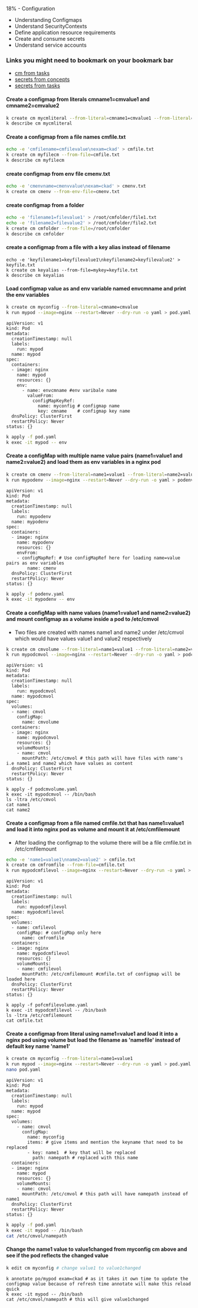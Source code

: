 18% - Configuration 
* Understanding Configmaps
* Understand SecurityContexts
* Define application resource requirements
* Create and consume secrets
* Understand service accounts
### Links you might need to bookmark on your bookmark bar 
* [cm from tasks](https://kubernetes.io/docs/tasks/configure-pod-container/configure-pod-configmap/#use-configmap-defined-environment-variables-in-pod-commands)
* [secrets from concepts](https://kubernetes.io/docs/concepts/configuration/secret/#creating-your-own-secrets)
* [secrets from tasks](https://kubernetes.io/docs/tasks/inject-data-application/distribute-credentials-secure/#create-a-secret)

#### Create a configmap from literals cmname1=cmvalue1 and cmname2=cmvalue2
```bash
k create cm mycmliteral --from-literal=cmname1=cmvalue1 --from-literal=cmname2=cmvalue2
k describe cm mycmliteral
```
#### Create a configmap from a file names cmfile.txt
```bash
echo -e 'cmfilename=cmfilevalue\nexam=ckad' > cmfile.txt
k create cm myfilecm --from-file=cmfile.txt
k describe cm myfilecm
```
#### create configmap from env file cmenv.txt
```bash
echo -e 'cmenvname=cmenvvalue\nexam=ckad' > cmenv.txt
k create cm cmenv --from-env-file=cmenv.txt 
```
#### create configmap from a folder
```bash
echo -e 'filename1=filevalue1' > /root/cmfolder/file1.txt
echo -e 'filename2=filevalue2' > /root/cmfolder/file2.txt
k create cm cmfolder --from-file=/root/cmfolder
k describe cm cmfolder
```
#### create a configmap from a file with a key alias instead of filename 
```
echo -e 'keyfilename1=keyfilevalue1\nkeyfilename2=keyfilevalue2' > keyfile.txt 
k create cm keyalias --from-file=mykey=keyfile.txt
k describe cm keyalias
```
#### Load configmap value as and env variable named envcmname and print the env variables  
```bash
k create cm myconfig --from-literal=cmname=cmvalue
k run mypod --image=nginx --restart=Never --dry-run -o yaml > pod.yaml
```
```
apiVersion: v1
kind: Pod
metadata:
  creationTimestamp: null
  labels:
    run: mypod
  name: mypod
spec:
  containers:
  - image: nginx
    name: mypod
    resources: {}
    env:
      - name: envcmname #env varibale name 
        valueFrom:
          configMapKeyRef:
            name: myconfig # configmap name
            key: cmname    # configmap key name
  dnsPolicy: ClusterFirst
  restartPolicy: Never
status: {}
```
```bash
k apply -f pod.yaml  
k exec -it mypod -- env
```
#### Create a configMap with multiple name value pairs (name1=value1 and name2=value2) and load them as env variables in a nginx pod
```bash
k create cm cmenv --from-literal=name1=value1 --from-literal=name2=value2
k run mypodenv --image=nginx --restart=Never --dry-run -o yaml > podenv.yaml
```
```
apiVersion: v1
kind: Pod
metadata:
  creationTimestamp: null
  labels:
    run: mypodenv
  name: mypodenv
spec:
  containers:
  - image: nginx
    name: mypodenv
    resources: {}
    envFrom:
    - configMapRef: # Use configMapRef here for loading name=value pairs as env variables
        name: cmenv
  dnsPolicy: ClusterFirst
  restartPolicy: Never
status: {}
```
```bash
k apply -f podenv.yaml
k exec -it mypodenv -- env
```
#### Create a configMap with name values (name1=value1 and name2=value2) and mount configmap as a volume inside a pod to /etc/cmvol
* Two files are created with names name1 and name2 under /etc/cmvol which would have values value1 and value2 respectively 

```bash 
k create cm cmvolume --from-literal=name1=value1 --from-literal=name2=value2
k run mypodcmvol --image=nginx --restart=Never --dry-run -o yaml > podcmvolume.yaml
```
```
apiVersion: v1
kind: Pod
metadata:
  creationTimestamp: null
  labels:
    run: mypodcmvol
  name: mypodcmvol
spec:
  volumes:
  - name: cmvol
    configMap:
      name: cmvolume
  containers:
  - image: nginx
    name: mypodcmvol
    resources: {}
    volumeMounts:
    - name: cmvol
      mountPath: /etc/cmvol # this path will have files with name's i.e name1 and name2 which have values as content
  dnsPolicy: ClusterFirst
  restartPolicy: Never
status: {}                     
```
```
k apply -f podcmvolume.yaml
k exec -it mypodcmvol -- /bin/bash 
ls -ltra /etc/cmvol
cat name1
cat name2
```
#### Create a configmap from a file named cmfile.txt that has name1=value1 and load it into nginx pod as volume and mount it at /etc/cmfilemount
* After loading the configmap to the volume there will be a file cmfile.txt in /etc/cmfilemount 

```bash 
echo -e 'name1=value1\nname2=value2' > cmfile.txt
k create cm cmfromfile --from-file=cmfile.txt
k run mypodcmfilevol --image=nginx --restart=Never --dry-run -o yaml > podcmfilevolume.yaml
```
```
apiVersion: v1
kind: Pod
metadata:
  creationTimestamp: null
  labels:
    run: mypodcmfilevol
  name: mypodcmfilevol
spec:
  volumes:
  - name: cmfilevol
    configMap: # configMap only here 
      name: cmfromfile
  containers:
  - image: nginx
    name: mypodcmfilevol
    resources: {}
    volumeMounts:
    - name: cmfilevol
      mountPath: /etc/cmfilemount #cmfile.txt of configmap will be loaded here 
  dnsPolicy: ClusterFirst
  restartPolicy: Never
status: {}
```
```
k apply -f pofcmfilevolume.yaml 
k exec -it mypodcmfilevol -- /bin/bash 
ls -ltra /etc/cmfilemount
cat cmfile.txt 
```
#### Create a configmap from literal using name1=value1 and load it into a nginx pod using volume but load the filename as 'namefile' instead of default key name 'name1'
```bash
k create cm myconfig --from-literal=name1=value1 
k run mypod --image=nginx --restart=Never --dry-run -o yaml > pod.yaml 
nano pod.yaml
```
```
apiVersion: v1
kind: Pod
metadata:
  creationTimestamp: null
  labels:
    run: mypod
  name: mypod
spec:
  volumes:
    - name: cmvol
      configMap:
        name: myconfig
        items: # give items and mention the keyname that need to be replaced
        - key: name1  # key that will be replaced 
          path: namepath # replaced with this name
  containers:
  - image: nginx
    name: mypod
    resources: {}
    volumeMounts:
    - name: cmvol
      mountPath: /etc/cmvol # this path will have namepath instead of name1
  dnsPolicy: ClusterFirst
  restartPolicy: Never
status: {}
```
```bash
k apply -f pod.yaml 
k exec -it mypod -- /bin/bash 
cat /etc/cmvol/namepath 
```
#### Change the name1 value to value1changed from myconfig cm above and see if the pod reflects the changed value 
```bash
k edit cm myconfig # change value1 to value1changed 
```
```
k annotate po/mypod exam=ckad # as it takes it own time to update the configmap value because of refresh time annotate will make this reload quick
k exec -it mypod -- /bin/bash 
cat /etc/cmvol/namepath # this will give value1changed
```
